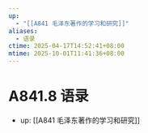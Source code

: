 ```yaml
---
up:
  - "[[A841 毛泽东著作的学习和研究]]"
aliases:
  - 语录
ctime: 2025-04-17T14:52:41+08:00
mtime: 2025-10-01T11:41:36+08:00
---
```


# A841.8 语录

- up: [[A841 毛泽东著作的学习和研究]]

